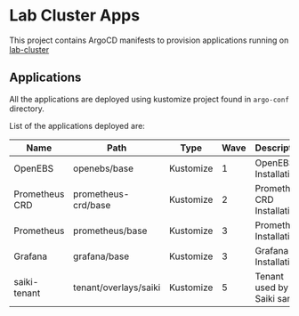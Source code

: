 # Lab Cluster Apps
This project contains ArgoCD manifests to provision applications running on [lab-cluster](https://github.com/hanapedia/lab-cluster) 

## Applications
All the applications are deployed using kustomize project found in `argo-conf` directory.

List of the applications deployed are:

| Name | Path | Type | Wave | Description |
|------|------|------|------|-------------|
|OpenEBS|openebs/base|Kustomize|1|OpenEBS Installation|
|Prometheus CRD|prometheus-crd/base|Kustomize|2|Prometheus CRD Installation|
|Prometheus|prometheus/base|Kustomize|3|Prometheus Installation|
|Grafana|grafana/base|Kustomize|3|Grafana Installation|
|saiki-tenant|tenant/overlays/saiki|Kustomize|5|Tenant used by Saiki san|
